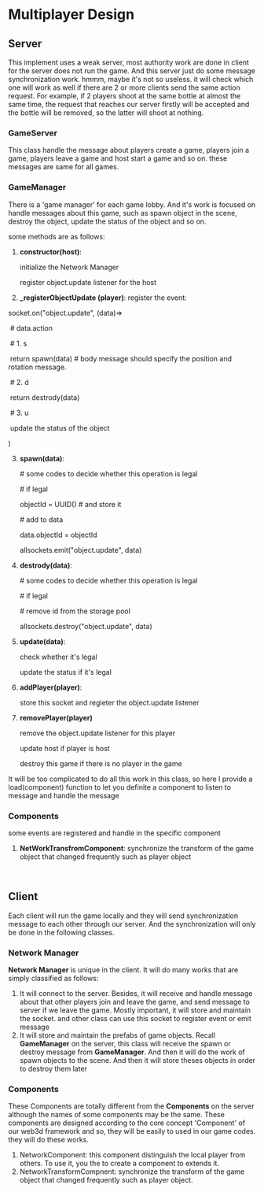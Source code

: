 #  Multiplayer Design

## Server

This implement uses a weak server, most authority work are done in client for the server does not run the game. And this server just do some message synchronization work. hmmm, maybe  it's not so useless. it will check which one will work as well if there are 2 or more clients send the same action request. For example, if 2 players shoot at the same bottle at almost the same time, the request that reaches our server firstly will be accepted and the bottle will be removed, so the latter will shoot at nothing.

### GameServer

This class handle the message about players create a game, players join a game, players leave a game and host start a game and so on. these messages are same for all games.

### GameManager

There is a 'game manager' for each game lobby.  And it's work is focused on handle messages about this game, such as spawn object in the scene, destroy the object, update the status of the object and so on. 

some methods are as follows:

1. **constructor(host)**:

   initialize the Network Manager

   register object.update listener for the host

2.  **_registerObjectUpdate (player)**:
   register the event:

   socket.on("object.update", (data)=>

   ​	\# data.action 

   ​	\# 1. s

   ​		return spawn(data) \# body message should specify the position and rotation message.

   ​	\# 2. d

   ​		return destrody(data)

   ​        \# 3. u

   ​		update the status of the object

   )

3. **spawn(data)**: 

   \# some codes to decide whether this operation is legal

   \# if legal

   objectId = UUID() \# and store it

   \# add to data

   data.objectId = objectId

   allsockets.emit("object.update", data)

4. **destrody(data)**:

   \# some codes to decide whether this operation is legal

   \# if legal

   \# remove id from the storage pool

   allsockets.destroy("object.update", data)

5. **update(data)**:

   check whether it's legal

   update the status if it's legal

6. **addPlayer(player)**: 

   store this socket and regieter the object.update listener

7. **removePlayer(player)**

   remove the object.update listener for this player

   update host if player is host

   destroy this game if there is no player in the game

It will be too complicated to do all this work in this class, so here I provide a load(component) function to let you definite a component to listen to message and handle the message

### Components

some events are registered and handle in the specific component

1. **NetWorkTransfromComponent**: synchronize the transform of the game object that changed frequently such as player object

   ​

## Client

Each client will run the game locally and they will send synchronization message to each other through our server. And the synchronization  will only be done in the following classes. 

### Network Manager

**Network Manager** is unique in the client. It will do many works that are simply classified as follows:

1. It will connect to the server. Besides, it will receive and handle message about that other players join and leave the game, and send message to server if we leave the game. Mostly important, it will store and maintain the socket. and other class can use this socket to register event or emit message
2. It will store and maintain the prefabs of game objects. Recall **GameManager** on the server, this class will receive the spawn or destroy message from **GameManager**. And then it will do the work of spawn objects to the scene. And then it will store theses objects in order to destroy them later

### Components

These Components are totally different from the **Components** on the server although the names of some components may be the same. These components are designed according to the core concept 'Component' of our web3d framework and so, they will be easily to used in our game codes. they will do these works.

1. NetworkComponent: this component distinguish the local player from others. To use it, you the to create a component to extends it.
2. NetworkTransformCompnent: synchronize the transform of the game object that changed frequently such as player object.



